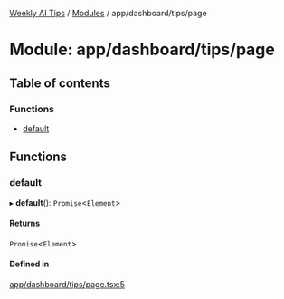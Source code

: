 [Weekly AI Tips](../README.md) / [Modules](../modules.md) / app/dashboard/tips/page

# Module: app/dashboard/tips/page

## Table of contents

### Functions

- [default](app_dashboard_tips_page.md#default)

## Functions

### default

▸ **default**(): `Promise`\<`Element`\>

#### Returns

`Promise`\<`Element`\>

#### Defined in

[app/dashboard/tips/page.tsx:5](https://github.com/alexsoyes/weekly-ai-tips/blob/b51216ee36bb903ccd72a472afbc8e01da2cc631/app/dashboard/tips/page.tsx#L5)
